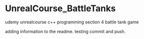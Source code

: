 # UnrealCourse_BattleTanks
udemy unrealcourse c++ programming section 4 battle tank game

adding information to the readme. testing commit and push.